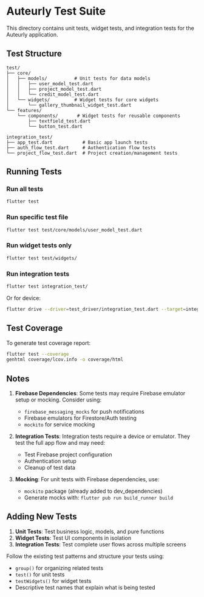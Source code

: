 # Auteurly Test Suite

This directory contains unit tests, widget tests, and integration tests for the Auteurly application.

## Test Structure

```
test/
├── core/
│   ├── models/          # Unit tests for data models
│   │   ├── user_model_test.dart
│   │   ├── project_model_test.dart
│   │   └── credit_model_test.dart
│   └── widgets/         # Widget tests for core widgets
│       └── gallery_thumbnail_widget_test.dart
└── features/
    └── components/       # Widget tests for reusable components
        ├── textfield_test.dart
        └── button_test.dart

integration_test/
├── app_test.dart           # Basic app launch tests
├── auth_flow_test.dart     # Authentication flow tests
└── project_flow_test.dart  # Project creation/management tests
```

## Running Tests

### Run all tests
```bash
flutter test
```

### Run specific test file
```bash
flutter test test/core/models/user_model_test.dart
```

### Run widget tests only
```bash
flutter test test/widgets/
```

### Run integration tests
```bash
flutter test integration_test/
```

Or for device:
```bash
flutter drive --driver=test_driver/integration_test.dart --target=integration_test/app_test.dart
```

## Test Coverage

To generate test coverage report:
```bash
flutter test --coverage
genhtml coverage/lcov.info -o coverage/html
```

## Notes

1. **Firebase Dependencies**: Some tests may require Firebase emulator setup or mocking. Consider using:
   - `firebase_messaging_mocks` for push notifications
   - Firebase emulators for Firestore/Auth testing
   - `mockito` for service mocking

2. **Integration Tests**: Integration tests require a device or emulator. They test the full app flow and may need:
   - Test Firebase project configuration
   - Authentication setup
   - Cleanup of test data

3. **Mocking**: For unit tests with Firebase dependencies, use:
   - `mockito` package (already added to dev_dependencies)
   - Generate mocks with: `flutter pub run build_runner build`

## Adding New Tests

1. **Unit Tests**: Test business logic, models, and pure functions
2. **Widget Tests**: Test UI components in isolation
3. **Integration Tests**: Test complete user flows across multiple screens

Follow the existing test patterns and structure your tests using:
- `group()` for organizing related tests
- `test()` for unit tests
- `testWidgets()` for widget tests
- Descriptive test names that explain what is being tested
